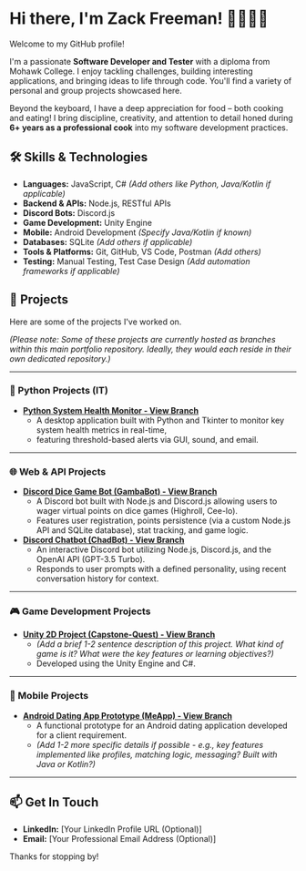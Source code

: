 # Hi there, I'm Zack Freeman! 👋👨‍💻🍳

Welcome to my GitHub profile!

I'm a passionate **Software Developer and Tester** with a diploma from Mohawk College. I enjoy tackling challenges, building interesting applications, and bringing ideas to life through code. You'll find a variety of personal and group projects showcased here.

Beyond the keyboard, I have a deep appreciation for food – both cooking and eating! I bring discipline, creativity, and attention to detail honed during **6+ years as a professional cook** into my software development practices.

## 🛠️ Skills & Technologies

*   **Languages:** JavaScript, C# *(Add others like Python, Java/Kotlin if applicable)*
*   **Backend & APIs:** Node.js, RESTful APIs
*   **Discord Bots:** Discord.js
*   **Game Development:** Unity Engine
*   **Mobile:** Android Development *(Specify Java/Kotlin if known)*
*   **Databases:** SQLite *(Add others if applicable)*
*   **Tools & Platforms:** Git, GitHub, VS Code, Postman *(Add others)*
*   **Testing:** Manual Testing, Test Case Design *(Add automation frameworks if applicable)*

## 🚀 Projects

Here are some of the projects I've worked on.

*(Please note: Some of these projects are currently hosted as branches within this main portfolio repository. Ideally, they would each reside in their own dedicated repository.)*

---

### 🐍 Python Projects (IT)

*   **[Python System Health Monitor - View Branch](https://github.com/ZackFreeman12/ZackFreeman-Portfolio/tree/Python-System-Health-Monitor)**
      *   A desktop application built with Python and Tkinter to monitor key system health metrics in real-time,
      *   featuring threshold-based alerts via GUI, sound, and email.

---

### 🌐 Web & API Projects

*   **[Discord Dice Game Bot (GambaBot) - View Branch](https://github.com/ZackFreeman12/ZackFreeman-Portfolio/tree/GambaBot)**
    *   A Discord bot built with Node.js and Discord.js allowing users to wager virtual points on dice games (Highroll, Cee-lo).
    *   Features user registration, points persistence (via a custom Node.js API and SQLite database), stat tracking, and game logic.
*   **[Discord Chatbot (ChadBot) - View Branch](https://github.com/ZackFreeman12/ZackFreeman-Portfolio/tree/Chadbot)**
    *   An interactive Discord bot utilizing Node.js, Discord.js, and the OpenAI API (GPT-3.5 Turbo).
    *   Responds to user prompts with a defined personality, using recent conversation history for context.

---

### 🎮 Game Development Projects

*   **[Unity 2D Project (Capstone-Quest) - View Branch](https://github.com/ZackFreeman12/ZackFreeman-Portfolio/tree/Capstone-Quest)**
    *   *(Add a brief 1-2 sentence description of this project. What kind of game is it? What were the key features or learning objectives?)*
    *   Developed using the Unity Engine and C#.

---

### 📱 Mobile Projects

*   **[Android Dating App Prototype (MeApp) - View Branch](https://github.com/ZackFreeman12/ZackFreeman-Portfolio/tree/MeApp)**
    *   A functional prototype for an Android dating application developed for a client requirement.
    *   *(Add 1-2 more specific details if possible - e.g., key features implemented like profiles, matching logic, messaging? Built with Java or Kotlin?)*

---

## 📫 Get In Touch

*   **LinkedIn:** [Your LinkedIn Profile URL (Optional)]
*   **Email:** [Your Professional Email Address (Optional)]

Thanks for stopping by!


